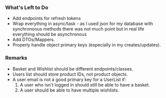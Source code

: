 ### What's Left to Do

* Add endpoints for refresh tokens
* Wrap everything in async/task - as I used json for my database with synchronoous methods there was not much point but in real life everything should be asynchronous
* Add DTOs/Mappers.
* Properly handle object primary keys (especially in my creates/updates).

### Remarks

* Basket and Wishlist should be different endpoints/classes.
* Users list should store product IDs, not product objects.
* A user email is not a good primary key for a UserList if:
    1.  A user who isn't logged in should still be able to have a basket.
    2.  A user should be able to have multiple wishlists.
